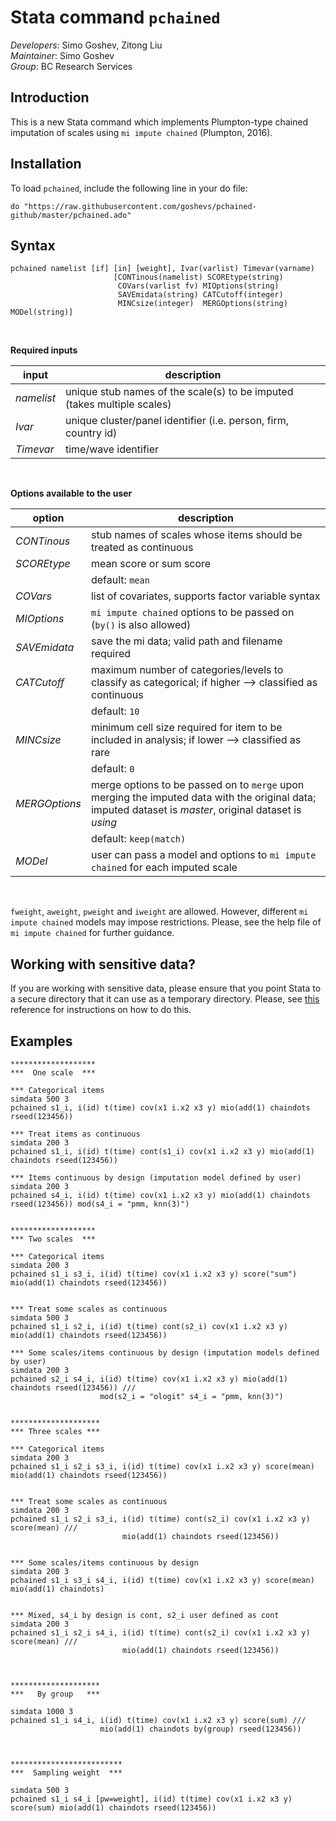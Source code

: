 Stata command `pchained`
===

*Developers*: Simo Goshev, Zitong Liu   
*Maintainer*: Simo Goshev  
*Group*: BC Research Services


Introduction
---

This is a new Stata command which implements Plumpton-type 
chained imputation of scales using `mi impute chained` (Plumpton, 2016).


Installation
---

To load `pchained`, include the following line in your do file:

```
do "https://raw.githubusercontent.com/goshevs/pchained-github/master/pchained.ado"
```


Syntax
---

```
pchained namelist [if] [in] [weight], Ivar(varlist) Timevar(varname)
					   [CONTinous(namelist) SCOREtype(string)
					    COVars(varlist fv) MIOptions(string) 
					    SAVEmidata(string) CATCutoff(integer)
					    MINCsize(integer)  MERGOptions(string) MODel(string)]
```
<br>

**Required inputs**


| input       | description            |
|-------------|------------------------|
| *namelist*  | unique stub names of the scale(s) to be imputed (takes multiple scales) |
| *Ivar*      | unique cluster/panel identifier (i.e. person, firm, country id) |
| *Timevar*   | time/wave identifier |

<br>

**Options available to the user**


| option         | description            |
|----------------|------------------------|
| *CONTinous*    | stub names of scales whose items should be treated as continuous |
| *SCOREtype*    | mean score or sum score |
|                | default: `mean`
| *COVars*       | list of covariates, supports factor variable syntax  |
| *MIOptions*    | `mi impute chained` options to be passed on (`by()` is also allowed) |
| *SAVEmidata*   | save the mi data; valid path and filename required |
| *CATCutoff*    | maximum number of categories/levels to classify as categorical; if higher --> classified as continuous |
|                | default: `10` |
| *MINCsize*     | minimum cell size required for item to be included in analysis; if lower --> classified as rare |
|                | default: `0` |
| *MERGOptions*  | merge options to be passed on to `merge` upon merging the imputed data with the original data; imputed dataset is *master*, original dataset is *using* |
|                | default: `keep(match)` |
| *MODel*        | user can pass a model and options to `mi impute chained` for each imputed scale |

<br>

`fweight`, `aweight`, `pweight` and `iweight` are allowed. However, different `mi impute chained` models may 
impose restrictions. Please, see the help file of `mi impute chained` for further guidance.


Working with sensitive data?
---

If you are working with sensitive data, please ensure that you point Stata to a secure
directory that it can use as a temporary directory. Please, see [this](https://www.stata.com/support/faqs/data-management/statatmp-environment-variable/) reference for 
instructions on how to do this.


Examples
---

```
*******************
***  One scale  ***

*** Categorical items
simdata 500 3
pchained s1_i, i(id) t(time) cov(x1 i.x2 x3 y) mio(add(1) chaindots rseed(123456))

*** Treat items as continuous
simdata 200 3
pchained s1_i, i(id) t(time) cont(s1_i) cov(x1 i.x2 x3 y) mio(add(1) chaindots rseed(123456))

*** Items continuous by design (imputation model defined by user)
simdata 200 3
pchained s4_i, i(id) t(time) cov(x1 i.x2 x3 y) mio(add(1) chaindots rseed(123456)) mod(s4_i = "pmm, knn(3)")


*******************
*** Two scales  ***

*** Categorical items
simdata 200 3
pchained s1_i s3_i, i(id) t(time) cov(x1 i.x2 x3 y) score("sum") mio(add(1) chaindots rseed(123456))


*** Treat some scales as continuous
simdata 500 3
pchained s1_i s2_i, i(id) t(time) cont(s2_i) cov(x1 i.x2 x3 y) mio(add(1) chaindots rseed(123456))

*** Some scales/items continuous by design (imputation models defined by user)
simdata 200 3
pchained s2_i s4_i, i(id) t(time) cov(x1 i.x2 x3 y) mio(add(1) chaindots rseed(123456)) /// 
                    mod(s2_i = "ologit" s4_i = "pmm, knn(3)")


********************
*** Three scales ***

*** Categorical items
simdata 200 3
pchained s1_i s2_i s3_i, i(id) t(time) cov(x1 i.x2 x3 y) score(mean) mio(add(1) chaindots rseed(123456))


*** Treat some scales as continuous
simdata 200 3
pchained s1_i s2_i s3_i, i(id) t(time) cont(s2_i) cov(x1 i.x2 x3 y) score(mean) /// 
                         mio(add(1) chaindots rseed(123456))


*** Some scales/items continuous by design
simdata 200 3
pchained s1_i s3_i s4_i, i(id) t(time) cov(x1 i.x2 x3 y) score(mean) mio(add(1) chaindots)


*** Mixed, s4_i by design is cont, s2_i user defined as cont
simdata 200 3
pchained s1_i s2_i s4_i, i(id) t(time) cont(s2_i) cov(x1 i.x2 x3 y) score(mean) ///
                         mio(add(1) chaindots rseed(123456))



********************
***   By group   ***

simdata 1000 3
pchained s1_i s4_i, i(id) t(time) cov(x1 i.x2 x3 y) score(sum) ///
                    mio(add(1) chaindots by(group) rseed(123456))

					
					
*************************
***  Sampling weight  ***

simdata 500 3
pchained s1_i s4_i [pw=weight], i(id) t(time) cov(x1 i.x2 x3 y) score(sum) mio(add(1) chaindots rseed(123456))

```
